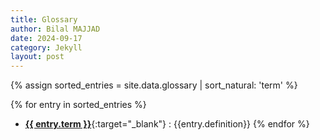 ```yaml
---
title: Glossary
author: Bilal MAJJAD
date: 2024-09-17
category: Jekyll
layout: post
---
```




{% assign sorted_entries = site.data.glossary | sort_natural: 'term' %}

{% for entry in 
sorted_entries %}
- [**{{ entry.term }}**]({{entry.url}}){:target="_blank"} : {{entry.definition}}
{% endfor %}
